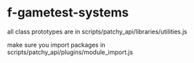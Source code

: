 # f-gametest-systems

all class prototypes are in scripts/patchy_api/libraries/utilities.js 

make sure you import packages in scripts/patchy_api/plugins/module_import.js
